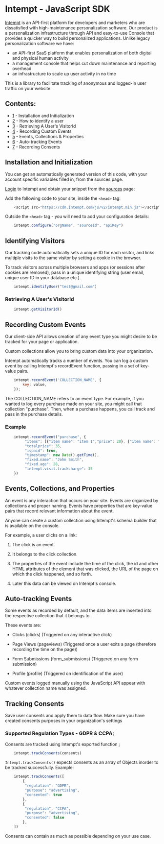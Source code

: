 # Intempt - JavaScript SDK

[Intempt](https://intempt.com/?utm_campaign=sdk&utm_medium=docs&utm_source=github) is an API-first platform for developers and marketers who are dissatisfied with high-maintenance personalization software. Our product is a personalization infrastructure through API and easy-to-use Console that provides a quicker way to build personalized applications. Unlike legacy personalization software we have:

* an API-first SaaS platform that enables personalization of both digital and physical human activity
* a management console that helps cut down maintenance and reporting overhead
* an infrastructure to scale up user activity in no time

This is a library to facilitate tracking of anonymous and logged-in user traffic on your website.

## Contents:

* [1](https://github.com/intempt/intempt-intemptjs#installation-and-initialization) - Installation and Initialization 
* [2](https://github.com/intempt/intempt-intemptjs#identifying-visitors) - How to identify a user
* [3](https://github.com/intempt/intempt-intemptjs#retrieving-a-users-visitorid) - Retrieving A User's VisitorId
* [4](https://github.com/intempt/intempt-intemptjs#recording-custom-events) - Recording Custom Events
* [5](https://github.com/intempt/intempt-intemptjs#events-collections-and-properties) - Events, Collections & Properties
* [6](https://github.com/intempt/intempt-intemptjs#auto-tracking-events) - Auto-tracking Events
* [7](https://github.com/intempt/intempt-intemptjs#tracking-consents) - Recording Consents

## Installation and Initialization

You can get an automatically generated version of this code, with your account specific variables filled in, from the sources page.

[Login](https://app.intempt.com) to Intempt and obtain your snippet from the [sources](https://app.intempt.com/sources) page:

Add the following code to your site, inside the `<head>` tag:

```javascript
    <script src="https://cdn.intempt.com/js/v2/intempt.min.js"></script>
```

Outside the `<head>` tag - you will need to add your configuration details:

```javascript
    intempt.configure("orgName", "sourceId", "apiKey")
```

## Identifying Visitors

Our tracking code automatically sets a unique ID for each visitor, and links multiple visits to the same visitor by setting a cookie in the browser.

To track visitors across multiple browsers and apps (or sessions after cookies are removed), pass in a unique identifying string (user email, unique user ID in your database etc.).

```javascript
	intempt.identifyUser("test@gmail.com")
```

### Retrieving A User's VisitorId

```javascript
    intempt.getVisitorId()
```

## Recording Custom Events

Our client-side API allows creation of any event type you might desire to be tracked for your page or application.

Custom collections allow you to bring custom data into your organization.

Intempt automatically tracks a number of events. You can log a custom event by calling Intempt's recordEvent function, passing in a set of key-value pairs.

```javascript
    intempt.recordEvent('COLLECTION_NAME', {
		key: value,
	});
```

The COLLECTION_NAME refers to an event type. For example, if you wanted to log every purchase made on your site, you might call that collection "purchase". Then, when a purchase happens, you call track and pass in the purchase details.

### Example

```javascript
	intempt.recordEvent("purchase", {
		 "items": [{"item name": "item 1","price": 20}, {"item name": "item 2","price": 15}],
		 "totalprice": 35,
		 "ispaid": true,
		 "timestamp": new Date().getTime(),
		 "fixed.name": "John Smith",
		 "fixed.age": 28,
		 "intempt.visit.trackcharge": 35
	})
```

## Events, Collections, and Properties

An event is any interaction that occurs on your site. Events are organized by collections and proper naming. Events have properties that are key-value pairs that record relevant information about the event.

Anyone can create a custom collection using Intempt's schema builder that is available on the console.

For example, a user clicks on a link:

1. The click is an event.

2. It belongs to the click collection.

3. The properties of the event include the time of the click, the id and other HTML attributes of the element that was clicked, the URL of the page on which the click happened, and so forth.

4. Later this data can be viewed on Intempt's console.

## Auto-tracking Events

Some events as recorded by default, and the data items are inserted into the respective collection that it belongs to.

These events are:

- Clicks (clicks) (Triggered on any interactive click)
  
- Page Views (pageviews) (Triggered once a user exits a page (therefore recording the time on the page))
  
- Form Submissions (form_submissions) (Triggered on any form submission)
  
- Profile (profile) (Triggered on identification of the user)

Custom events logged manually using the JavaScript API appear with whatever collection name was assigned.

## Tracking Consents

Save user consents and apply them to data flow. Make sure you have created consents purposes in your organization's settings



### Supported Regulation Types - GDPR & CCPA;

Consents are tracked using Intempt's exported function ;

```javascript
	intempt.trackConsents(consents)
```

`Intempt.trackConsents()` expects consents as an array of Objects inorder to be tracked successfully. 
Example: 

```Javascript
	intempt.trackConsents([
		{
         "regulation": "GDPR",
         "purpose": "advertising",
         "consented": true
        },
		{
         "regulation": "CCPA",
         "purpose": "advertising",
         "consented": false
        },
	])

```

Consents can contain as much as possible depending on your use case.